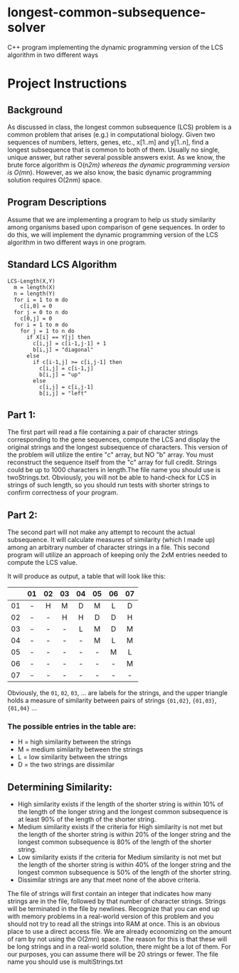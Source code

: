 # longest-common-subsequence-solver
C++ program implementing the dynamic programming version of the LCS algorithm in two different ways

# Project Instructions
## Background
 
As discussed in class, the longest common subsequence (LCS) problem is a common problem that arises (e.g.) in computational biology. Given two sequences of numbers, letters, genes, etc., x[1..m] and y[1..n], find a longest subsequence that is common to both of them. Usually no single, unique answer, but rather several possible answers exist. As we know, the brute force algorithm is O(n*2m) whereas the dynamic programming version is O(m*n). However, as we also know, the basic dynamic programming solution requires O(2*n*m) space.
 
## Program Descriptions
Assume that we are implementing a program to help us study similarity among organisms based upon comparison of gene sequences. In order to do this, we will implement the dynamic programming version of the LCS algorithm in two different ways in one program.

## Standard LCS Algorithm
```
LCS-Length(X,Y)
  m = length(X)
  n = length(Y)
  for i = 1 to m do
    c[i,0] = 0
  for j = 0 to n do
    c[0,j] = 0
  for i = 1 to m do
    for j = 1 to n do
      if X[i] == Y[j] then
        c[i,j] = c[i-1,j-1] + 1
        b[i,j] = "diagonal"
      else 
        if c[i-1,j] >= c[i,j-1] then
          c[i,j] = c[i-1,j]
          b[i,j] = "up" 
        else 
          c[i,j] = c[i,j-1]
          b[i,j] = "left" 
```
 
## Part 1:
The first part will read a file containing a pair of character strings corresponding to the gene sequences, compute the LCS and display the original strings and the longest subsequence of characters. This version of the problem will utilize the entire "c" array, but NO "b" array. You must reconstruct the sequence itself from the "c" array for full credit. Strings could be up to 1000 characters in length.The file name you should use is twoStrings.txt. Obviously, you will not be able to hand-check for LCS in strings of such length, so you should run tests with shorter strings to confirm correctness of your program.
 
## Part 2:
The second part will not make any attempt to recount the actual subsequence. It will calculate measures of similarity (which I made up) among an arbitrary number of character strings in a file. This second program will utilize an approach of keeping only the 2xM entries needed to compute the LCS value.
 
It will produce as output, a table that will look like this:


|   | 01 | 02 | 03 | 04 | 05 | 06 | 07 |
|:--:|:-:|:-:|:-:|:-:|:-:|:-:|:-:|
| 01 | - | H | M | D | M | L | D |
| 02 | - | - | H | H | D | D | H |
| 03 | - | - | - | L | M | D | M |
| 04 | - | - | - | - | M | L | M |
| 05 | - | - | - | - | - | M | L |
| 06 | - | - | - | - | - | - | M |
| 07 | - | - | - | - | - | - | - |

 
Obviously, the `01`, `02`, `03`, ... are labels for the strings, and the upper triangle holds a measure of similarity between pairs of strings `{01,02}`, `{01,03}`, `{01,04}` ...
 
### The possible entries in the table are:
- H = high similarity between the strings
- M = medium similarity between the strings
- L = low similarity between the strings
- D = the two strings are dissimilar

## Determining Similarity:
- High similarity exists if the length of the shorter string is within 10% of the length of the longer string and the longest common subsequence is at least 90% of the length of the shorter string.
- Medium similarity exists if the criteria for High similarity is not met but the length of the shorter string is within 20% of the longer string and the longest common subsequence is 80% of the length of the shorter string.
- Low similarity exists if the criteria for Medium similarity is not met but the length of the shorter string is within 40% of the longer string and the longest common subsequence is 50% of the length of the shorter string.
- Dissimilar strings are any that meet none of the above criteria.

The file of strings will first contain an integer that indicates how many strings are in the file, followed by that number of character strings. Strings will be terminated in the file by newlines. Recognize that you can end up with memory problems in a real-world version of this problem and you should not try to read all the strings into RAM at once. This is an obvious place to use a direct access file. We are already economizing on the amount of ram by not using the O(2*m*n) space. The reason for this is that these will be long strings and in a real-world solution, there might be a lot of them. For our purposes, you can assume there will be 20 strings or fewer. The file name you should use is multiStrings.txt
